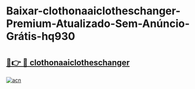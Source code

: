 # Baixar-clothonaaiclotheschanger-Premium-Atualizado-Sem-Anúncio-Grátis-hq930

# <h2><a href="https://5jvnvv.esa.edu.pl?src=clothonaaiclotheschanger&ref=hq930">🔗👉 🔴 clothonaaiclotheschanger</a></h2>

[![acn](https://github.com/user-attachments/assets/0f9c940e-d8b0-45ae-aac7-cd30a18b3e1c)](https://5jvnvv.esa.edu.pl?src=clothonaaiclotheschanger&ref=hq930)

